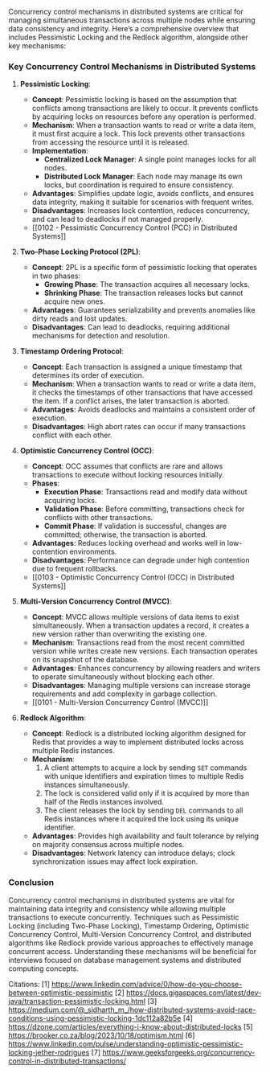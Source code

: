 Concurrency control mechanisms in distributed systems are critical for managing simultaneous transactions across multiple nodes while ensuring data consistency and integrity. Here’s a comprehensive overview that includes Pessimistic Locking and the Redlock algorithm, alongside other key mechanisms:

### Key Concurrency Control Mechanisms in Distributed Systems

1. **Pessimistic Locking**:
   - **Concept**: Pessimistic locking is based on the assumption that conflicts among transactions are likely to occur. It prevents conflicts by acquiring locks on resources before any operation is performed.
   - **Mechanism**: When a transaction wants to read or write a data item, it must first acquire a lock. This lock prevents other transactions from accessing the resource until it is released.
   - **Implementation**: 
     - **Centralized Lock Manager**: A single point manages locks for all nodes.
     - **Distributed Lock Manager**: Each node may manage its own locks, but coordination is required to ensure consistency.
   - **Advantages**: Simplifies update logic, avoids conflicts, and ensures data integrity, making it suitable for scenarios with frequent writes.
   - **Disadvantages**: Increases lock contention, reduces concurrency, and can lead to deadlocks if not managed properly.
   - [[0102 - Pessimistic Concurrency Control (PCC) in Distributed Systems]]

2. **Two-Phase Locking Protocol (2PL)**:
   - **Concept**: 2PL is a specific form of pessimistic locking that operates in two phases:
     - **Growing Phase**: The transaction acquires all necessary locks.
     - **Shrinking Phase**: The transaction releases locks but cannot acquire new ones.
   - **Advantages**: Guarantees serializability and prevents anomalies like dirty reads and lost updates.
   - **Disadvantages**: Can lead to deadlocks, requiring additional mechanisms for detection and resolution.

3. **Timestamp Ordering Protocol**:
   - **Concept**: Each transaction is assigned a unique timestamp that determines its order of execution.
   - **Mechanism**: When a transaction wants to read or write a data item, it checks the timestamps of other transactions that have accessed the item. If a conflict arises, the later transaction is aborted.
   - **Advantages**: Avoids deadlocks and maintains a consistent order of execution.
   - **Disadvantages**: High abort rates can occur if many transactions conflict with each other.

4. **Optimistic Concurrency Control (OCC)**:
   - **Concept**: OCC assumes that conflicts are rare and allows transactions to execute without locking resources initially.
   - **Phases**:
     - **Execution Phase**: Transactions read and modify data without acquiring locks.
     - **Validation Phase**: Before committing, transactions check for conflicts with other transactions.
     - **Commit Phase**: If validation is successful, changes are committed; otherwise, the transaction is aborted.
   - **Advantages**: Reduces locking overhead and works well in low-contention environments.
   - **Disadvantages**: Performance can degrade under high contention due to frequent rollbacks.
   - [[0103 - Optimistic Concurrency Control (OCC) in Distributed Systems]]

5. **Multi-Version Concurrency Control (MVCC)**:
   - **Concept**: MVCC allows multiple versions of data items to exist simultaneously. When a transaction updates a record, it creates a new version rather than overwriting the existing one.
   - **Mechanism**: Transactions read from the most recent committed version while writes create new versions. Each transaction operates on its snapshot of the database.
   - **Advantages**: Enhances concurrency by allowing readers and writers to operate simultaneously without blocking each other.
   - **Disadvantages**: Managing multiple versions can increase storage requirements and add complexity in garbage collection.
   - [[0101 - Multi-Version Concurrency Control (MVCC)]]

6. **Redlock Algorithm**:
   - **Concept**: Redlock is a distributed locking algorithm designed for Redis that provides a way to implement distributed locks across multiple Redis instances.
   - **Mechanism**:
     1. A client attempts to acquire a lock by sending `SET` commands with unique identifiers and expiration times to multiple Redis instances simultaneously.
     2. The lock is considered valid only if it is acquired by more than half of the Redis instances involved.
     3. The client releases the lock by sending `DEL` commands to all Redis instances where it acquired the lock using its unique identifier.
   - **Advantages**: Provides high availability and fault tolerance by relying on majority consensus across multiple nodes.
   - **Disadvantages**: Network latency can introduce delays; clock synchronization issues may affect lock expiration.

### Conclusion

Concurrency control mechanisms in distributed systems are vital for maintaining data integrity and consistency while allowing multiple transactions to execute concurrently. Techniques such as Pessimistic Locking (including Two-Phase Locking), Timestamp Ordering, Optimistic Concurrency Control, Multi-Version Concurrency Control, and distributed algorithms like Redlock provide various approaches to effectively manage concurrent access. Understanding these mechanisms will be beneficial for interviews focused on database management systems and distributed computing concepts.

Citations:
[1] https://www.linkedin.com/advice/0/how-do-you-choose-between-optimistic-pessimistic
[2] https://docs.gigaspaces.com/latest/dev-java/transaction-pessimistic-locking.html
[3] https://medium.com/@_sidharth_m_/how-distributed-systems-avoid-race-conditions-using-pessimistic-locking-1dc112a82b5e
[4] https://dzone.com/articles/everything-i-know-about-distributed-locks
[5] https://brooker.co.za/blog/2023/10/18/optimism.html
[6] https://www.linkedin.com/pulse/understanding-optimistic-pessimistic-locking-jether-rodrigues
[7] https://www.geeksforgeeks.org/concurrency-control-in-distributed-transactions/